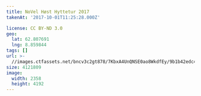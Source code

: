 ```yaml
---
title: NoVel Høst Hyttetur 2017
takenAt: '2017-10-01T11:25:28.000Z'

license: CC BY-ND 3.0
geo:
  lat: 62.807691
  lng: 8.859844
tags: []
url: >-
  //images.ctfassets.net/bncv3c2gt878/7KbxA4UnQNSE0ao8WkdfEy/9b1b42edc4c82141dad28fad80ae9e24/novel-hst-hyttetur-2017_37179643600_o
size: 4121809
image:
  width: 2358
  height: 4192
---
```

